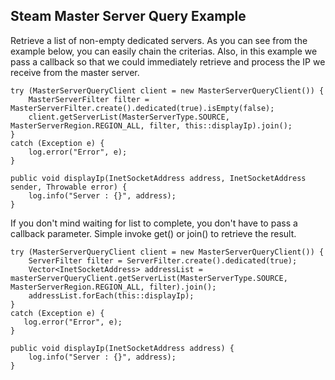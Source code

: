 ## Steam Master Server Query Example

Retrieve a list of non-empty dedicated servers. As you can see from the example below, you can easily chain the criterias. Also, in this example we pass a callback so that we could immediately retrieve and process the IP we receive from the master server. 
    
~~~~~~~~~~~~~~~~~~~~~~~~~~~~~~~~~~~~~~~~~~~~~~~~~~~~~~~~~~~~~~~~~~~~~~~~~~~~~~~~
try (MasterServerQueryClient client = new MasterServerQueryClient()) {
    MasterServerFilter filter = MasterServerFilter.create().dedicated(true).isEmpty(false);
    client.getServerList(MasterServerType.SOURCE, MasterServerRegion.REGION_ALL, filter, this::displayIp).join();
}
catch (Exception e) {
    log.error("Error", e);
}

public void displayIp(InetSocketAddress address, InetSocketAddress sender, Throwable error) {
    log.info("Server : {}", address);
}
~~~~~~~~~~~~~~~~~~~~~~~~~~~~~~~~~~~~~~~~~~~~~~~~~~~~~~~~~~~~~~~~~~~~~~~~~~~~~~~~
   
If you don't mind waiting for list to complete, you don't have to pass a callback parameter. Simple invoke get() or join() to retrieve the result. 

~~~~~~~~~~~~~~~~~~~~~~~~~~~~~~~~~~~~~~~~~~~~~~~~~~~~~~~~~~~~~~~~~~~~~~~~~~~~~~~~
try (MasterServerQueryClient client = new MasterServerQueryClient()) {
    ServerFilter filter = ServerFilter.create().dedicated(true);
    Vector<InetSocketAddress> addressList = masterServerQueryClient.getServerList(MasterServerType.SOURCE, MasterServerRegion.REGION_ALL, filter).join();
    addressList.forEach(this::displayIp);
}
catch (Exception e) {
   log.error("Error", e);
}

public void displayIp(InetSocketAddress address) {
    log.info("Server : {}", address);
}
~~~~~~~~~~~~~~~~~~~~~~~~~~~~~~~~~~~~~~~~~~~~~~~~~~~~~~~~~~~~~~~~~~~~~~~~~~~~~~~~
